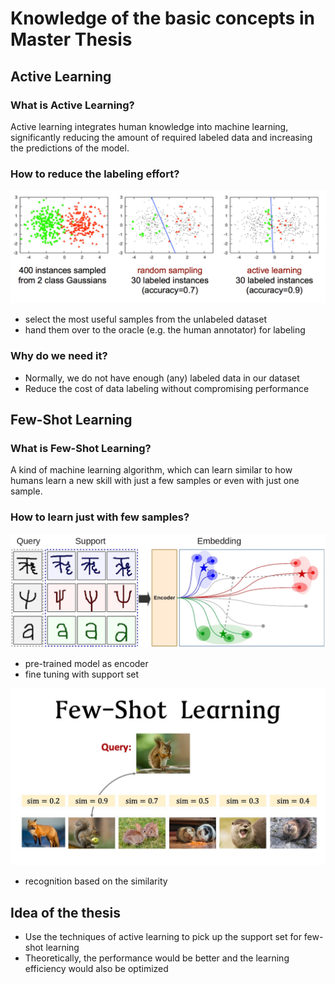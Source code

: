# Knowledge of the basic concepts in Master Thesis

## Active Learning

### What is Active Learning?

Active learning integrates human knowledge into machine learning, significantly reducing the amount of required labeled data and increasing the predictions of the model.

### How to reduce the labeling effort?

![active_Learning](pictures/AL.png)

- select the most useful samples from the unlabeled dataset
- hand them over to the oracle (e.g. the human annotator) for labeling

### Why do we need it?

- Normally, we do not have enough (any) labeled data in our dataset
- Reduce the cost of data labeling without compromising performance

## Few-Shot Learning

### What is Few-Shot Learning?

A kind of machine learning algorithm, which can learn similar to how humans learn a new skill with just a few samples or even with just one sample.

### How to learn just with few samples?

![fsl1](pictures/FSL1.jpg)

- pre-trained model as encoder
- fine tuning with support set

![fsl2](pictures/FSL2.jpg)

- recognition based on the similarity

## Idea of the thesis

- Use the techniques of active learning to pick up the support set for few-shot learning
- Theoretically, the performance would be better and the learning efficiency would also be optimized